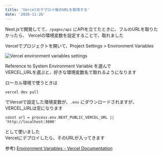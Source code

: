 ```yaml
---
title: 'Vercelのデプロイ後のURLを取得する'
date: '2020-11-26'
---
```


Next.jsで開発してて、`/pages/api` にAPIを立てたときに、フルのURLを取りたかったら、
Vercelの環境変数を設定することで、取れました

Vercelでプロジェクトを開いて、Project Settings > Environment Variables

![Vercel environment variables settings](/vercel-public-url/vercel-environment-variables.png)

Reference to System Environment Variable を選んで  
VERCEL_URLを選ぶと、好きな環境変数名で取れるようになります

ローカル環境で使うときは

```
vercel dev pull
```

でVercelで設定した環境変数が、`.env` にダウンロードされますが、VERCEL_URLは空になります  

```
const url = process.env.NEXT_PUBLIC_VERCEL_URL || 'http://localhost:3000'
```

として使いました  
Vercelにデプロイしたら、そのURLが入ってきます  

参考) [Environment Variables \- Vercel Documentation](https://vercel.com/docs/platform/environment-variables)
